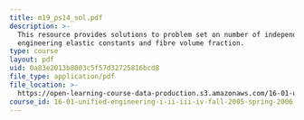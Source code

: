 ```yaml
---
title: m19_ps14_sol.pdf
description: >-
  This resource provides solutions to problem set on number of independent
  engineering elastic constants and fibre volume fraction.
type: course
layout: pdf
uid: 0a83e2013b8003c5f57d32725816bcd8
file_type: application/pdf
file_location: >-
  https://open-learning-course-data-production.s3.amazonaws.com/16-01-unified-engineering-i-ii-iii-iv-fall-2005-spring-2006/0a83e2013b8003c5f57d32725816bcd8_m19_ps14_sol.pdf
course_id: 16-01-unified-engineering-i-ii-iii-iv-fall-2005-spring-2006
---
```

